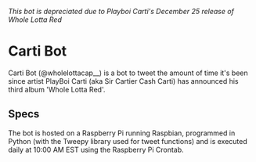 *This bot is depreciated due to Playboi Carti's December 25 release of Whole Lotta Red*

# Carti Bot

Carti Bot (@wholelottacap__) is a bot to tweet the amount of time it's been since artist PlayBoi Carti (aka Sir Cartier Cash Carti) has announced his third album 'Whole Lotta Red'. 

## Specs

The bot is hosted on a Raspberry Pi running Raspbian, programmed in Python (with the Tweepy library used for tweet functions) and is executed daily at 10:00 AM EST using the Raspberry Pi Crontab. 
